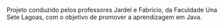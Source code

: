 Projeto conduzido pelos professores Jardel e Fabrício, da Faculdade Una Sete Lagoas, com o objetivo de promover a aprendizagem em Java.
